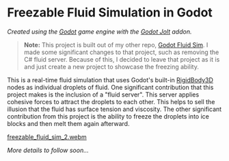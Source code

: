 # Freezable Fluid Simulation in Godot

*Created using the [Godot](https://godotengine.org/) game engine with the [Godot Jolt](https://github.com/godot-jolt/godot-jolt) addon.*

> **Note:** This project is built out of my other repo, [Godot Fluid Sim](https://github.com/thompsop1sou/godot-fluid-sim). I made some significant changes to that project, such as removing the C# fluid server. Because of this, I decided to leave that project as it is and just create a new project to showcase the freezing ability.

This is a real-time fluid simulation that uses Godot's built-in [RigidBody3D](https://docs.godotengine.org/en/stable/classes/class_rigidbody3d.html) nodes as individual droplets of fluid. One significant contribution that this project makes is the inclusion of a "fluid server". This server applies cohesive forces to attract the droplets to each other. This helps to sell the illusion that the fluid has surface tension and viscosity. The other significant contribution from this project is the ability to freeze the droplets into ice blocks and then melt them again afterward.

[freezable_fluid_sim_2.webm](https://github.com/user-attachments/assets/b4e7a4fa-e55c-436b-835b-9fd2c3d9db7a)

*More details to follow soon...*

